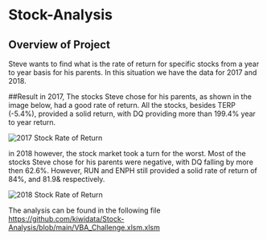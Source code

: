 # Stock-Analysis

## Overview of Project
Steve wants to find what is the rate of return for specific stocks from a year to year basis for his parents. In this situation we have the data for 2017 and 2018.

##Result
in 2017, The stocks Steve chose for his parents, as shown in the image below, had a good rate of return. All the stocks, besides TERP (-5.4%), provided a solid return, with DQ providing more than 199.4% year to year return.

![2017 Stock Rate of Return](https://user-images.githubusercontent.com/111706055/189501804-ad8a62d1-57bb-4e59-b133-9117eb786037.png)

in 2018 however, the stock market took a turn for the worst. Most of the stocks Steve chose for his parents were negative, with DQ falling by more then 62.6%. However, RUN and ENPH still provided a solid rate of return of 84%, and 81.9& respectively. 

![2018 Stock Rate of Return](https://user-images.githubusercontent.com/111706055/189501807-7ef8db99-ab3b-4d13-bdfe-0337ca29bde9.png)

The analysis can be found in the following file https://github.com/kiwidata/Stock-Analysis/blob/main/VBA_Challenge.xlsm.xlsm
